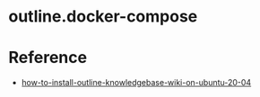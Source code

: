 # outline.docker-compose

# Reference
* [how-to-install-outline-knowledgebase-wiki-on-ubuntu-20-04](https://www.howtoforge.com/how-to-install-outline-knowledgebase-wiki-on-ubuntu-20-04/)